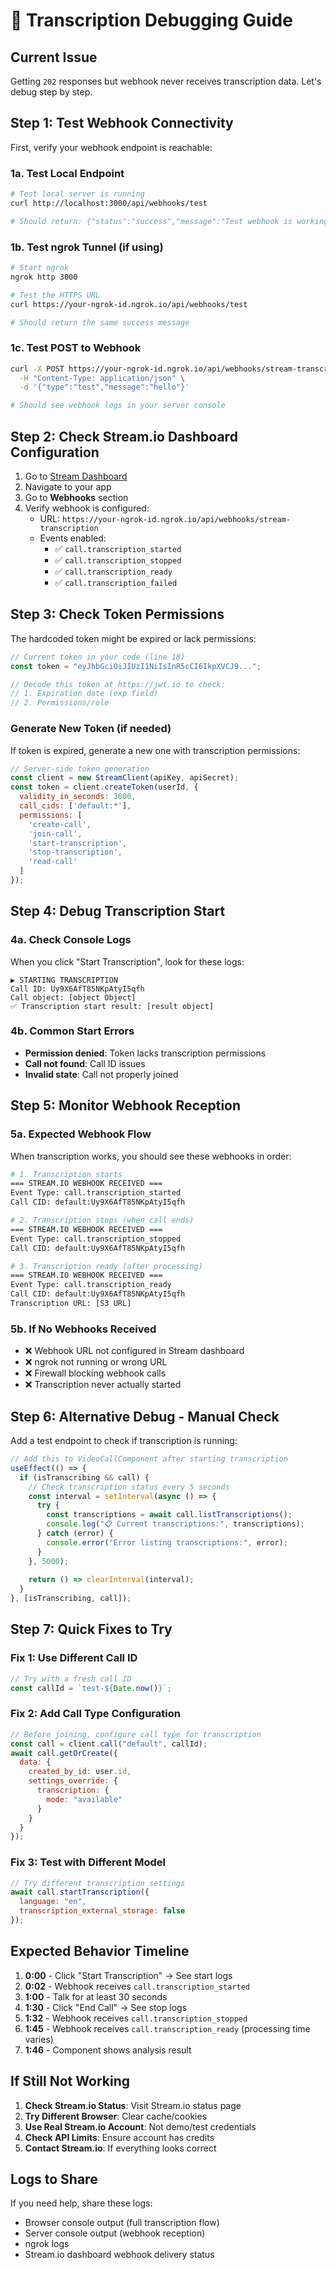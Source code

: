 # 🐛 Transcription Debugging Guide

## Current Issue
Getting `202` responses but webhook never receives transcription data. Let's debug step by step.

## Step 1: Test Webhook Connectivity

First, verify your webhook endpoint is reachable:

### 1a. Test Local Endpoint
```bash
# Test local server is running
curl http://localhost:3000/api/webhooks/test

# Should return: {"status":"success","message":"Test webhook is working"}
```

### 1b. Test ngrok Tunnel (if using)
```bash
# Start ngrok
ngrok http 3000

# Test the HTTPS URL
curl https://your-ngrok-id.ngrok.io/api/webhooks/test

# Should return the same success message
```

### 1c. Test POST to Webhook
```bash
curl -X POST https://your-ngrok-id.ngrok.io/api/webhooks/stream-transcription \
  -H "Content-Type: application/json" \
  -d '{"type":"test","message":"hello"}'

# Should see webhook logs in your server console
```

## Step 2: Check Stream.io Dashboard Configuration

1. Go to [Stream Dashboard](https://dashboard.getstream.io)
2. Navigate to your app
3. Go to **Webhooks** section
4. Verify webhook is configured:
   - URL: `https://your-ngrok-id.ngrok.io/api/webhooks/stream-transcription`
   - Events enabled:
     - ✅ `call.transcription_started`
     - ✅ `call.transcription_stopped`
     - ✅ `call.transcription_ready`
     - ✅ `call.transcription_failed`

## Step 3: Check Token Permissions

The hardcoded token might be expired or lack permissions:

```javascript
// Current token in your code (line 18)
const token = "eyJhbGciOiJIUzI1NiIsInR5cCI6IkpXVCJ9...";

// Decode this token at https://jwt.io to check:
// 1. Expiration date (exp field)
// 2. Permissions/role
```

### Generate New Token (if needed)
If token is expired, generate a new one with transcription permissions:

```javascript
// Server-side token generation
const client = new StreamClient(apiKey, apiSecret);
const token = client.createToken(userId, {
  validity_in_seconds: 3600,
  call_cids: ['default:*'],
  permissions: [
    'create-call',
    'join-call',
    'start-transcription',
    'stop-transcription',
    'read-call'
  ]
});
```

## Step 4: Debug Transcription Start

### 4a. Check Console Logs
When you click "Start Transcription", look for these logs:

```
▶️ STARTING TRANSCRIPTION
Call ID: Uy9X6AfT85NKpAtyI5qfh
Call object: [object Object]
✅ Transcription start result: [result object]
```

### 4b. Common Start Errors
- **Permission denied**: Token lacks transcription permissions
- **Call not found**: Call ID issues
- **Invalid state**: Call not properly joined

## Step 5: Monitor Webhook Reception

### 5a. Expected Webhook Flow
When transcription works, you should see these webhooks in order:

```bash
# 1. Transcription starts
=== STREAM.IO WEBHOOK RECEIVED ===
Event Type: call.transcription_started
Call CID: default:Uy9X6AfT85NKpAtyI5qfh

# 2. Transcription stops (when call ends)
=== STREAM.IO WEBHOOK RECEIVED ===
Event Type: call.transcription_stopped
Call CID: default:Uy9X6AfT85NKpAtyI5qfh

# 3. Transcription ready (after processing)
=== STREAM.IO WEBHOOK RECEIVED ===
Event Type: call.transcription_ready
Call CID: default:Uy9X6AfT85NKpAtyI5qfh
Transcription URL: [S3 URL]
```

### 5b. If No Webhooks Received
- ❌ Webhook URL not configured in Stream dashboard
- ❌ ngrok not running or wrong URL
- ❌ Firewall blocking webhook calls
- ❌ Transcription never actually started

## Step 6: Alternative Debug - Manual Check

Add a test endpoint to check if transcription is running:

```typescript
// Add this to VideoCallComponent after starting transcription
useEffect(() => {
  if (isTranscribing && call) {
    // Check transcription status every 5 seconds
    const interval = setInterval(async () => {
      try {
        const transcriptions = await call.listTranscriptions();
        console.log("📋 Current transcriptions:", transcriptions);
      } catch (error) {
        console.error("Error listing transcriptions:", error);
      }
    }, 5000);
    
    return () => clearInterval(interval);
  }
}, [isTranscribing, call]);
```

## Step 7: Quick Fixes to Try

### Fix 1: Use Different Call ID
```javascript
// Try with a fresh call ID
const callId = `test-${Date.now()}`;
```

### Fix 2: Add Call Type Configuration
```javascript
// Before joining, configure call type for transcription
const call = client.call("default", callId);
await call.getOrCreate({
  data: {
    created_by_id: user.id,
    settings_override: {
      transcription: {
        mode: "available"
      }
    }
  }
});
```

### Fix 3: Test with Different Model
```javascript
// Try different transcription settings
await call.startTranscription({ 
  language: "en",
  transcription_external_storage: false
});
```

## Expected Behavior Timeline

1. **0:00** - Click "Start Transcription" → See start logs
2. **0:02** - Webhook receives `call.transcription_started`
3. **1:00** - Talk for at least 30 seconds
4. **1:30** - Click "End Call" → See stop logs
5. **1:32** - Webhook receives `call.transcription_stopped`  
6. **1:45** - Webhook receives `call.transcription_ready` (processing time varies)
7. **1:46** - Component shows analysis result

## If Still Not Working

1. **Check Stream.io Status**: Visit Stream.io status page
2. **Try Different Browser**: Clear cache/cookies
3. **Use Real Stream.io Account**: Not demo/test credentials
4. **Check API Limits**: Ensure account has credits
5. **Contact Stream.io**: If everything looks correct

## Logs to Share

If you need help, share these logs:
- Browser console output (full transcription flow)
- Server console output (webhook reception)
- ngrok logs
- Stream.io dashboard webhook delivery status